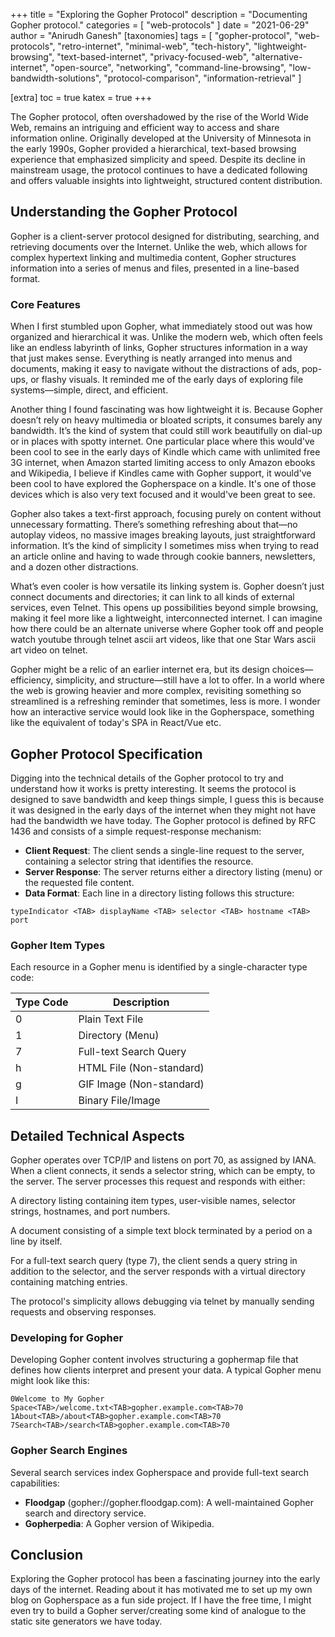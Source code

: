 +++
title = "Exploring the Gopher Protocol"
description = "Documenting Gopher protocol."
categories =  [
	"web-protocols"
]
date = "2021-06-29"
author = "Anirudh Ganesh"
[taxonomies]
tags = [
    "gopher-protocol",
    "web-protocols",
    "retro-internet",
    "minimal-web",
    "tech-history",
    "lightweight-browsing",
    "text-based-internet",
    "privacy-focused-web",
    "alternative-internet",
    "open-source",
    "networking",
    "command-line-browsing",
    "low-bandwidth-solutions",
    "protocol-comparison",
    "information-retrieval"
]

[extra]
toc = true
katex = true
+++

The Gopher protocol, often overshadowed by the rise of the World Wide Web,
remains an intriguing and efficient way to access and share information online.
Originally developed at the University of Minnesota in the early 1990s, Gopher provided a hierarchical, text-based browsing experience that emphasized simplicity and speed.
Despite its decline in mainstream usage, the protocol continues to have a dedicated following and offers valuable insights into lightweight, structured content distribution.

## Understanding the Gopher Protocol

Gopher is a client-server protocol designed for distributing, searching, and retrieving documents over the Internet.
Unlike the web, which allows for complex hypertext linking and multimedia content, Gopher structures information into a series of menus and files, presented in a line-based format.

### Core Features
When I first stumbled upon Gopher, what immediately stood out was how organized and hierarchical it was.
Unlike the modern web, which often feels like an endless labyrinth of links, Gopher structures information in a way that just makes sense.
Everything is neatly arranged into menus and documents, making it easy to navigate without the distractions of ads, pop-ups, or flashy visuals.
It reminded me of the early days of exploring file systems—simple, direct, and efficient.

Another thing I found fascinating was how lightweight it is.
Because Gopher doesn’t rely on heavy multimedia or bloated scripts, it consumes barely any bandwidth.
It’s the kind of system that could still work beautifully on dial-up or in places with spotty internet.
One particular place where this would've been cool to see in the early days of Kindle which came with unlimited
free 3G internet, when Amazon started limiting access to only Amazon ebooks and Wikipedia, I believe if Kindles
came with Gopher support, it would've been cool to have explored the Gopherspace on a kindle.
It's one of those devices which is also very text focused and it would've been great to see.

Gopher also takes a text-first approach, focusing purely on content without unnecessary formatting.
There’s something refreshing about that—no autoplay videos, no massive images breaking layouts, just straightforward information.
It’s the kind of simplicity I sometimes miss when trying to read an article online and having to wade through cookie banners, newsletters, and a dozen other distractions.

What’s even cooler is how versatile its linking system is.
Gopher doesn’t just connect documents and directories; it can link to all kinds of external services, even Telnet.
This opens up possibilities beyond simple browsing, making it feel more like a lightweight, interconnected internet.
I can imagine how there could be an alternate universe where Gopher took off and people watch youtube through telnet ascii art videos, like that one
Star Wars ascii art video on telnet.

Gopher might be a relic of an earlier internet era, but its design choices—efficiency, simplicity, and structure—still have a lot to offer.
In a world where the web is growing heavier and more complex, revisiting something so streamlined is a refreshing reminder that sometimes, less is more.
I wonder how an interactive service would look like in the Gopherspace, something like the equivalent of today's SPA in React/Vue etc.

## Gopher Protocol Specification

Digging into the technical details of the Gopher protocol to try and understand how it works is pretty interesting.
It seems the protocol is designed to save bandwidth and keep things simple,
I guess this is because it was designed in the early days of the internet when they might not have had the bandwidth we have today.
The Gopher protocol is defined by RFC 1436 and consists of a simple request-response mechanism:

* **Client Request**: The client sends a single-line request to the server, containing a selector string that identifies the resource.
* **Server Response**: The server returns either a directory listing (menu) or the requested file content.
* **Data Format**: Each line in a directory listing follows this structure:

```
typeIndicator <TAB> displayName <TAB> selector <TAB> hostname <TAB> port
```

### Gopher Item Types

Each resource in a Gopher menu is identified by a single-character type code:

| Type Code | Description |
| ---- | ---- |
| 0 | Plain Text File |
| 1 | Directory (Menu) |
| 7 | Full-text Search Query |
| h | HTML File (Non-standard) |
| g | GIF Image (Non-standard) |
| I | Binary File/Image |

## Detailed Technical Aspects

Gopher operates over TCP/IP and listens on port 70, as assigned by IANA. When a client connects, it sends a selector string, which can be empty, to the server. The server processes this request and responds with either:

A directory listing containing item types, user-visible names, selector strings, hostnames, and port numbers.

A document consisting of a simple text block terminated by a period on a line by itself.

For a full-text search query (type 7), the client sends a query string in addition to the selector, and the server responds with a virtual directory containing matching entries.

The protocol's simplicity allows debugging via telnet by manually sending requests and observing responses.

### Developing for Gopher

Developing Gopher content involves structuring a gophermap file that defines how clients interpret and present your data. A typical Gopher menu might look like this:

```
0Welcome to My Gopher Space<TAB>/welcome.txt<TAB>gopher.example.com<TAB>70
1About<TAB>/about<TAB>gopher.example.com<TAB>70
7Search<TAB>/search<TAB>gopher.example.com<TAB>70
```

### Gopher Search Engines

Several search services index Gopherspace and provide full-text search capabilities:

* **Floodgap** (gopher://gopher.floodgap.com): A well-maintained Gopher search and directory service.
* **Gopherpedia**: A Gopher version of Wikipedia.

## Conclusion

Exploring the Gopher protocol has been a fascinating journey into the early days of the internet.
Reading about it has motivated me to set up my own blog on Gopherspace as a fun side project.
If I have the free time, I might even try to build a Gopher server/creating some kind of analogue to the static site generators we have today.
